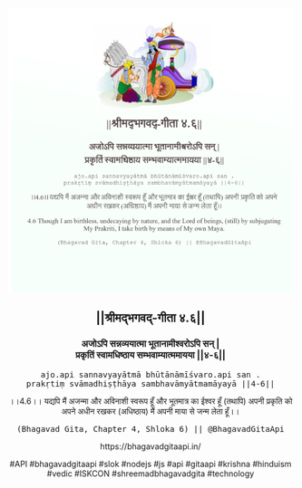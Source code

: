<img src="../../asset/BG_4_6.png"/>
<center><h2>||श्रीमद्‍भगवद्‍-गीता ४.६||</h2>
<h3>अजोऽपि सन्नव्ययात्मा भूतानामीश्वरोऽपि सन् |<br/>प्रकृतिं स्वामधिष्ठाय सम्भवाम्यात्ममायया ||४-६||</h3>
<pre>ajo.api sannavyayātmā bhūtānāmīśvaro.api san .<br/>prakṛtiṃ svāmadhiṣṭhāya sambhavāmyātmamāyayā ||4-6||</pre>
<p>।।4.6।। यद्यपि मैं अजन्मा और अविनाशी स्वरूप हूँ और भूतमात्र का ईश्वर हूँ (तथापि) अपनी प्रकृति को अपने अधीन रखकर (अधिष्ठाय) मैं अपनी माया से जन्म लेता हूँ।।</p>
<pre>(Bhagavad Gita, Chapter 4, Shloka 6) || @BhagavadGitaApi</pre><p>https://bhagavadgitaapi.in/</p><p>#API #bhagavadgitaapi #slok #nodejs #js #api #gitaapi #krishna #hinduism #vedic #ISKCON #shreemadbhagavadgita #technology</p></center>